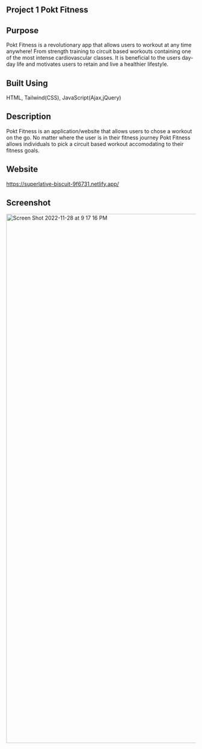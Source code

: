 ## Project 1 Pokt Fitness

## Purpose

Pokt Fitness is a revolutionary app that allows users to workout at any time anywhere! From strength training to circuit based workouts containing one of the most intense cardiovascular classes. It is beneficial to the users day-day life and motivates users to retain and live a healthier lifestyle.

## Built Using

HTML, Tailwind(CSS), JavaScript(Ajax,jQuery)

## Description

Pokt Fitness is an application/website that allows users to chose a workout on the go. No matter where the user is in their fitness journey Pokt Fitness allows individuals to pick a circuit based workout accomodating to their fitness goals.

## Website

https://superlative-biscuit-9f6731.netlify.app/

## Screenshot

<img width="1404" alt="Screen Shot 2022-11-28 at 9 17 16 PM" src="https://user-images.githubusercontent.com/114682284/204430283-dfaa3b73-b001-403c-8271-a93865cec6fd.png">

